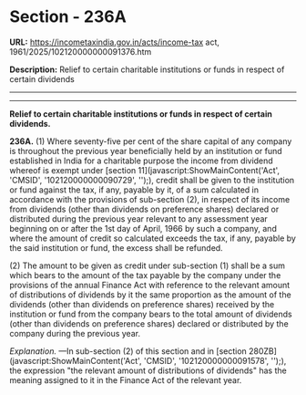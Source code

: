 # Section - 236A

**URL:** https://incometaxindia.gov.in/acts/income-tax act, 1961/2025/102120000000091376.htm

**Description:** Relief to certain charitable institutions or funds in respect of certain dividends

---

****  
  
**Relief to certain charitable institutions or funds in respect of certain dividends.**

**236A.** (1) Where seventy-five per cent of the share capital of any company is throughout the previous year beneficially held by an institution or fund established in India for a charitable purpose the income from dividend whereof is exempt under [section 11](javascript:ShowMainContent\('Act', 'CMSID', '102120000000090729', ''\);), credit shall be given to the institution or fund against the tax, if any, payable by it, of a sum calculated in accordance with the provisions of sub-section (2), in respect of its income from dividends (other than dividends on preference shares) declared or distributed during the previous year relevant to any assessment year beginning on or after the 1st day of April, 1966 by such a company, and where the amount of credit so calculated exceeds the tax, if any, payable by the said institution or fund, the excess shall be refunded.

(2) The amount to be given as credit under sub-section (1) shall be a sum which bears to the amount of the tax payable by the company under the provisions of the annual Finance Act with reference to the relevant amount of distributions of dividends by it the same proportion as the amount of the dividends (other than dividends on preference shares) received by the institution or fund from the company bears to the total amount of dividends (other than dividends on preference shares) declared or distributed by the company during the previous year.

_Explanation._ —In sub-section (2) of this section and in [section 280ZB](javascript:ShowMainContent\('Act', 'CMSID', '102120000000091578', ''\);), the expression "the relevant amount of distributions of dividends" has the meaning assigned to it in the Finance Act of the relevant year.